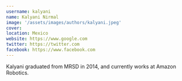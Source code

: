```yaml
---
username: kalyani
name: Kalyani Nirmal
image: '/assets/images/authors/kalyani.jpeg'
cover:
location: Mexico
website: https://www.google.com
twitter: https://twitter.com
facebook: https://www.facebook.com
---
```

Kalyani graduated from MRSD in 2014, and currently works at Amazon Robotics.